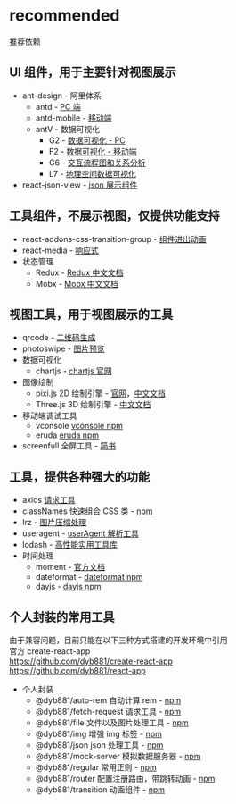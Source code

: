 # recommended

推荐依赖

## UI 组件，用于主要针对视图展示

- ant-design - 阿里体系
  - antd - [PC 端](https://ant.design/docs/react/introduce-cn)
  - antd-mobile - [移动端](https://mobile.ant.design/docs/react/introduce-cn)
  - antV - 数据可视化
    - G2 - [数据可视化 - PC](https://www.yuque.com/antv/g2-docs/get-started)
    - F2 - [数据可视化 - 移动端](https://www.yuque.com/antv/f2/intro)
    - G6 - [交互流程图和关系分析](https://www.yuque.com/antv/g6/xauk5e)
    - L7 - [地理空间数据可视化](https://www.yuque.com/antv/l7/wyb66y)
- react-json-view - [json 展示组件](https://github.com/mac-s-g/react-json-view)

## 工具组件，不展示视图，仅提供功能支持

- react-addons-css-transition-group - [组件进出动画](https://www.jianshu.com/p/52a8bdbd2acf)
- react-media - [响应式](https://github.com/ReactTraining/react-media)
- 状态管理
  - Redux - [Redux 中文文档](https://www.redux.org.cn)
  - Mobx - [Mobx 中文文档](https://cn.mobx.js.org)

## 视图工具，用于视图展示的工具

- qrcode - [二维码生成](https://www.npmjs.com/package/qrcode)
- photoswipe - [图片预览](https://www.npmjs.com/package/photoswipe)
- 数据可视化
  - chartjs - [chartjs 官网](https://chartjs.bootcss.com)
- 图像绘制
  - pixi.js 2D 绘制引擎 - [官网](https://www.pixijs.com/)，[中文文档](https://github.com/Zainking/LearningPixi)
  - Three.js 3D 绘制引擎 - [中文文档](https://techbrood.com/threejs/docs/)
- 移动端调试工具
  - vconsole [vconsole npm](https://www.npmjs.com/package/vconsole)
  - eruda [eruda npm](https://www.npmjs.com/package/eruda)
- screenfull 全屏工具 - [简书](https://www.jianshu.com/p/cfbb13c32c9c)

## 工具，提供各种强大的功能

- axios [请求工具](https://www.kancloud.cn/yunye/axios/234845)
- classNames 快速组合 CSS 类 - [npm](https://www.npmjs.com/package/classnames)
- lrz - [图片压缩处理](https://www.npmjs.com/package/lrz)
- useragent - [userAgent 解析工具](https://github.com/3rd-Eden/useragent#readme)
- lodash - [高性能实用工具库](http://lodash.net/docs/4.16.1.html)
- 时间处理
  - moment - [官方文档](http://momentjs.cn/docs)
  - dateformat - [dateformat npm](https://www.npmjs.com/package/dateformat)
  - dayjs - [dayjs npm](https://www.npmjs.com/package/dayjs)

## 个人封装的常用工具

由于兼容问题，目前只能在以下三种方式搭建的开发环境中引用<br>
官方 create-react-app<br>
https://github.com/dyb881/create-react-app<br>
https://github.com/dyb881/react-app

- 个人封装
  - @dyb881/auto-rem 自动计算 rem - [npm](https://www.npmjs.com/package/@dyb881/auto-rem)
  - @dyb881/fetch-request 请求工具 - [npm](https://www.npmjs.com/package/@dyb881/fetch-request)
  - @dyb881/file 文件以及图片处理工具 - [npm](https://www.npmjs.com/package/@dyb881/file)
  - @dyb881/img 增强 img 标签 - [npm](https://www.npmjs.com/package/@dyb881/img)
  - @dyb881/json json 处理工具 - [npm](https://www.npmjs.com/package/@dyb881/json)
  - @dyb881/mock-server 模拟数据服务器 - [npm](https://www.npmjs.com/package/@dyb881/mock-server)
  - @dyb881/regular 常用正则 - [npm](https://www.npmjs.com/package/@dyb881/regular)
  - @dyb881/router 配置注册路由，带跳转动画 - [npm](https://www.npmjs.com/package/@dyb881/router)
  - @dyb881/transition 动画组件 - [npm](https://www.npmjs.com/package/@dyb881/transition)
